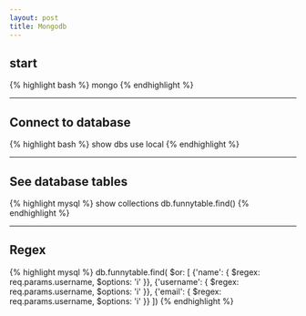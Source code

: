```yaml
---
layout: post
title: Mongodb
---
```


start
-----
{% highlight bash %}
mongo
{% endhighlight %}

***
Connect to database
-------------------
{% highlight bash %}
show dbs
use local
{% endhighlight %}

***
See database tables
-------------------
{% highlight mysql %}
show collections
db.funnytable.find()
{% endhighlight %}

***
Regex
-----
{% highlight mysql %}
db.funnytable.find(
  $or: [
        {'name': { $regex: req.params.username, $options: 'i' }},
        {'username': { $regex: req.params.username, $options: 'i' }},
        {'email': { $regex: req.params.username, $options: 'i' }}
       ])
{% endhighlight %}
